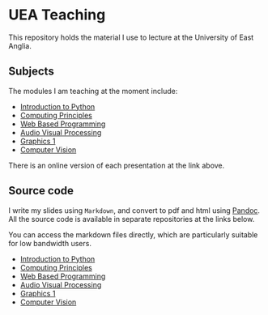 # UEA Teaching

This repository holds the material I use to lecture at the University of East Anglia.

## Subjects

The modules I am teaching at the moment include:

- [Introduction to Python](https://uea-teaching.github.io/python-introduction/)
- [Computing Principles](https://uea-teaching.github.io/computing-principles)
- [Web Based Programming](https://uea-teaching.github.io/web-based-programming)
- [Audio Visual Processing](https://uea-teaching.github.io/audio-visual-2021)
- [Graphics 1](https://uea-teaching.github.io/graphics1-2022)
- [Computer Vision](https://uea-teaching.github.io/computer-vision-2022)

There is an online version of each presentation at the link above.

## Source code

I write my slides using `Markdown`, and convert to pdf and html using [Pandoc](https://pandoc.org).
All the source code is available in separate repositories at the links below.

You can access the markdown files directly, which are particularly suitable for low bandwidth users.

- [Introduction to Python](https://github.com/uea-teaching/python-introduction)
- [Computing Principles](https://github.com/uea-teaching/computing-principles)
- [Web Based Programming](https://github.com/uea-teaching/web-based-programming)
- [Audio Visual Processing](https://github.com/uea-teaching/audio-visual-2021)
- [Graphics 1](https://github.com/uea-teaching/graphics1-2022)
- [Computer Vision](https://github.com/uea-teaching/computer-vision-2022)
